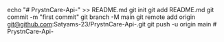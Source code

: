 echo "# PrystnCare-Api-" >> README.md
git init
git add README.md
git commit -m "first commit"
git branch -M main
git remote add origin git@github.com:Satyams-23/PrystnCare-Api-.git
git push -u origin main
#   P r y s t n C a r e - A p i -  
 